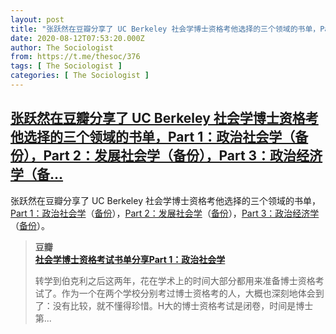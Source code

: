 ```yaml
---
layout: post
title: "张跃然在豆瓣分享了 UC Berkeley 社会学博士资格考他选择的三个领域的书单，Part 1：政治社会学（备份），Part 2：发展社会学（备份），Part 3：政治经济学（备"
date: 2020-08-12T07:53:20.000Z
author: The Sociologist
from: https://t.me/thesoc/376
tags: [ The Sociologist ]
categories: [ The Sociologist ]
---
```

<!--1597218800000-->
[张跃然在豆瓣分享了 UC Berkeley 社会学博士资格考他选择的三个领域的书单，Part 1：政治社会学（备份），Part 2：发展社会学（备份），Part 3：政治经济学（备...](https://t.me/thesoc/376)
------

<div>
<p>张跃然在豆瓣分享了 UC Berkeley 社会学博士资格考他选择的三个领域的书单，<a href="https://www.douban.com/note/768096741/" target="_blank" rel="noopener" onclick="return confirm('Open this link?\n\n'+this.href);">Part 1：政治社会学</a>（<a href="https://telegra.ph/%E7%A4%BE%E4%BC%9A%E5%AD%A6%E5%8D%9A%E5%A3%AB%E8%B5%84%E6%A0%BC%E8%80%83%E8%AF%95%E4%B9%A6%E5%8D%95%E5%88%86%E4%BA%ABPart-1%E6%94%BF%E6%B2%BB%E7%A4%BE%E4%BC%9A%E5%AD%A6-08-12" target="_blank" rel="noopener" onclick="return confirm('Open this link?\n\n'+this.href);">备份</a>），<a href="https://www.douban.com/note/768114160/" target="_blank" rel="noopener" onclick="return confirm('Open this link?\n\n'+this.href);">Part 2：发展社会学</a>（<a href="https://telegra.ph/%E7%A4%BE%E4%BC%9A%E5%AD%A6%E5%8D%9A%E5%A3%AB%E8%B5%84%E6%A0%BC%E8%80%83%E8%AF%95%E4%B9%A6%E5%8D%95%E5%88%86%E4%BA%ABPart-2%E5%8F%91%E5%B1%95%E7%A4%BE%E4%BC%9A%E5%AD%A6-08-12" target="_blank" rel="noopener" onclick="return confirm('Open this link?\n\n'+this.href);">备份</a>），<a href="https://www.douban.com/note/768161322/" target="_blank" rel="noopener" onclick="return confirm('Open this link?\n\n'+this.href);">Part 3：政治经济学</a>（<a href="https://telegra.ph/%E7%A4%BE%E4%BC%9A%E5%AD%A6%E5%8D%9A%E5%A3%AB%E8%B5%84%E6%A0%BC%E8%80%83%E8%AF%95%E4%B9%A6%E5%8D%95%E5%88%86%E4%BA%ABPart-3%E6%94%BF%E6%B2%BB%E7%BB%8F%E6%B5%8E%E5%AD%A6-08-12" target="_blank" rel="noopener" onclick="return confirm('Open this link?\n\n'+this.href);">备份</a>）。</p><blockquote><b>豆瓣</b><br><b><a href="https://www.douban.com/note/768096741/">社会学博士资格考试书单分享Part 1：政治社会学</a></b><br><p>转学到伯克利之后这两年，花在学术上的时间大部分都用来准备博士资格考试了。作为一个在两个学校分别考过博士资格考的人，大概也深刻地体会到了：没有比较，就不懂得珍惜。H大的博士资格考试是闭卷，时间是博士第...</p></blockquote>
</div>
